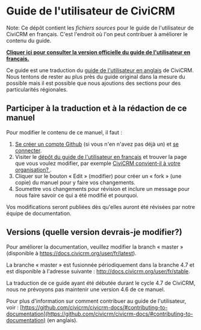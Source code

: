 # Guide de l'utilisateur de CiviCRM

Note: Ce dépôt contient les _fichiers sources_ pour le guide de l'utilisateur de CiviCRM en français. C'est l'endroit où l'on peut contribuer à améliorer le contenu du guide.

**[Cliquer ici pour consulter la version officielle du guide de l'utilisateur en français.](http://docs.civicrm.org/user/fr/stable)**

Ce guide est une traduction du [guide de l'utilisateur en anglais](https://github.com/civicrm/civicrm-user-guide) de CiviCRM. Nous tentons de rester au plus près du guide original dans la mesure du possible mais il est possible que nous ajoutions des sections pour des particularités régionales.

## Participer à la traduction et à la rédaction de ce manuel

Pour modifier le contenu de ce manuel, il faut :

1. [Se créer un compte Github](https://github.com/join) (si vous n'en n'avez pas déjà un) et [se connecter](https://github.com/login).
2. Visiter le [dépôt du guide de l'utilisateur en français](https://github.com/civicrm-french/civicrm-user-guide) et trouver la page que vous voulez modifier, par exemple [CiviCRM convient-il à votre organisation? ](https://github.com/civicrm-french/civicrm-user-guide/blob/master/docs/getting-prepared/is-civicrm-for-you.md).
3. Cliquer sur le bouton « Edit » (modifier) pour créer un « fork » (une copie) du manuel pour y faire vos changements.
4. Soumettre vos changements pour révision et inclure un message pour nous faire savoir ce qui a été modifié et pourquoi.

Vos modifications seront publiées dès qu'elles auront été révisées par notre équipe de documentation.

## Versions (quelle version devrais-je modifier?)

Pour améliorer la documentation, veuillez modifier la branch « master » (disponible à https://docs.civicrm.org/user/fr/latest).

La branche « master » est fusionnée périodiquement dans la branche 4.7 et est disponible à l'adresse suivante : http://docs.civicrm.org/user/fr/stable.

La traduction de ce guide ayant été débutée durant le cycle 4.7 de CiviCRM, nous ne prévoyons pas maintenir une version 4.6 de ce manuel.

Pour plus d'information sur comment contribuer au guide de l'utilisateur, voir :  [https://github.com/civicrm/civicrm-docs/#contributing-to-documentation](https://github.com/civicrm/civicrm-docs/#contributing-to-documentation) (en anglais).
